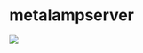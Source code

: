 # metalampserver
[![](https://tokei.rs/b1/github/sl1depengwyn/metalampserver?category=code)](https://github.com/sl1depengwyn/metalampserver)
